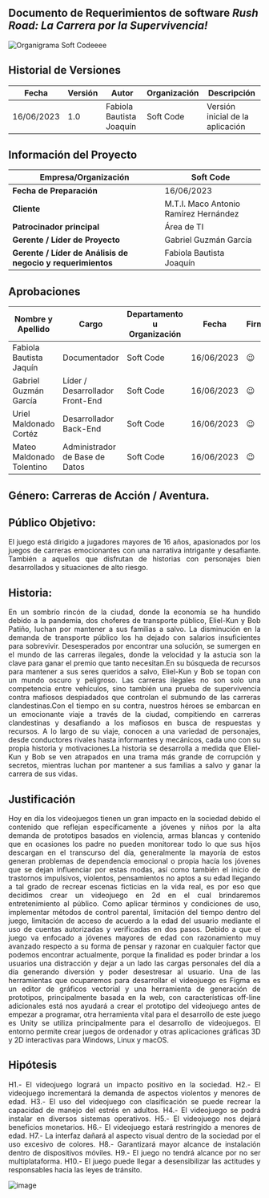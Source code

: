 ## Documento de Requerimientos de software *Rush Road: La Carrera por la Supervivencia!*


![Organigrama Soft Codeeee](https://github.com/MattMT/Nearby-B_DDI/assets/84816148/ae195769-dc21-43a6-8ed5-d6d897796c61)


           
     
        
## Historial de Versiones

| Fecha      | Versión  |  Autor   | Organización | Descripción |
|------------|----------|----------|--------------|-------------|
| 16/06/2023 | 1.0      | Fabiola Bautista Joaquín |      Soft Code      |  Versión inicial de la aplicación       |

## Información del Proyecto

| Empresa/Organización | Soft Code | 
|----------|----------|
|**Fecha de Preparación**   | 16/06/2023   | 
| **Cliente**   |M.T.I. Maco Antonio Ramírez Hernández  | 
| **Patrocinador principal**       |Área de TI  | 
| **Gerente / Líder de Proyecto**   | 	Gabriel Guzmán García  | 
|**Gerente / Líder de Análisis de negocio y requerimientos**   | Fabiola Bautista Joaquín  | 

## Aprobaciones
| Nombre y Apellido | Cargo | Departamento u Organización| Fecha | Firma |
|----------|----------|----------|----------|----------|
| Fabiola Bautista Jaquín   | Documentador  |   Soft Code  |16/06/2023   |  😉 |
| Gabriel Guzmán García   | Líder / Desarrollador Front-End  | Soft Code  |16/06/2023   | 😉 |
| Uriel Maldonado Cortéz   | Desarrollador Back-End  | Soft Code |16/06/2023  | 😉 |
|Mateo Maldonado Tolentino   | Administrador de Base de Datos   | Soft Code |16/06/2023    | 😉  |



## Género: Carreras de Acción / Aventura.

## Público Objetivo: 
<p align="justify">
El juego está dirigido a jugadores mayores de 16 años, apasionados por los juegos de carreras emocionantes con una narrativa intrigante y desafiante. También a aquellos que disfrutan de historias con personajes bien desarrollados y situaciones de alto riesgo.
</p>

## Historia: 
<p align="justify">
En un sombrío rincón de la ciudad, donde la economía se ha hundido debido a la pandemia, dos choferes de transporte público, Eliel-Kun y Bob Patiño, luchan por mantener a sus familias a salvo. La disminución en la demanda de transporte público los ha dejado con salarios insuficientes para sobrevivir. Desesperados por encontrar una solución, se sumergen en el mundo de las carreras ilegales, donde la velocidad y la astucia son la clave para ganar el premio que tanto necesitan.En su búsqueda de recursos para mantener a sus seres queridos a salvo, Eliel-Kun y Bob se topan con un mundo oscuro y peligroso. Las carreras ilegales no son solo una competencia entre vehículos, sino también una prueba de supervivencia contra mafiosos despiadados que controlan el submundo de las carreras clandestinas.Con el tiempo en su contra, nuestros héroes se embarcan en un emocionante viaje a través de la ciudad, compitiendo en carreras clandestinas y desafiando a los mafiosos en busca de respuestas y recursos. A lo largo de su viaje, conocen a una variedad de personajes, desde conductores rivales hasta informantes y mecánicos, cada uno con su propia historia y motivaciones.La historia se desarrolla a medida que Eliel-Kun y Bob se ven atrapados en una trama más grande de corrupción y secretos, mientras luchan por mantener a sus familias a salvo y ganar la carrera de sus vidas. 
</p>

## Justificación
<p align="justify">
Hoy en día los videojuegos tienen un gran impacto en la sociedad debido el contenido que reflejan específicamente a jóvenes y niños por la alta demanda de prototipos basados en violencia, armas blancas y contenido que en ocasiones los  padre no pueden monitorear todo lo que sus hijos descargan en el transcurso del día, generalmente la mayoría de estos generan problemas de dependencia emocional o propia hacía los jóvenes que se dejan influenciar por estas modas, así como también el inicio de trastornos impulsivos, violentos, pensamientos no aptos a su edad llegando a tal grado de recrear escenas ficticias en la vida real, es por eso que decidimos crear un videojuego en 2d en el cual brindaremos entretenimiento al público. Como aplicar términos y condiciones de uso, implementar métodos de control parental, limitación del tiempo dentro del juego, limitación de acceso de acuerdo a la edad del usuario mediante el uso de cuentas autorizadas y verificadas en dos pasos. Debido a que el juego va enfocado a jóvenes mayores de edad con razonamiento muy avanzado respecto a su forma de pensar y razonar en cualquier factor que podemos encontrar actualmente, porque la finalidad es poder brindar a los usuarios una distracción y dejar a un lado las cargas personales del día a día generando diversión y poder desestresar al usuario. Una de las herramientas que ocuparemos para desarrollar el videojuego es Figma es un editor de gráficos vectorial y una herramienta de generación de prototipos, principalmente basada en la web, con características off-line adicionales está nos ayudará a crear el prototipo del videojuego antes de empezar a programar, otra herramienta vital para el desarrollo de este juego es Unity se utiliza principalmente para el desarrollo de videojuegos. El entorno permite crear juegos de ordenador y otras aplicaciones gráficas 3D y 2D interactivas para Windows, Linux y macOS.
</p>

## Hipótesis
<p align="justify">
H1.- El videojuego logrará un impacto positivo en la sociedad.
H2.- El videojuego incrementará la demanda de aspectos violentos y menores de edad.
H3.- El uso del videojuego con clasificación se puede recrear la capacidad de manejo del estrés en adultos.
H4.- El videojuego se podrá instalar en diversos sistemas operativos.
H5.- El videojuego nos dejará beneficios monetarios.
H6.- El videojuego estará restringido a menores de edad.
H7.- La interfaz dañará al aspecto visual dentro de la sociedad por el uso excesivo de colores.
H8.- Garantizará mayor alcance de instalación dentro de dispositivos móviles.
H9.- El juego no tendrá alcance por no ser multiplataforma.
H10.- El juego puede llegar a desensibilizar las actitudes y responsables hacia las leyes de tránsito.
</p>



![image](https://github.com/Gab-Kun-MFire/DMI_Integradora_Videojuego/assets/84807961/e82ee7aa-1d94-48c4-929f-43fc4a6ae846)










